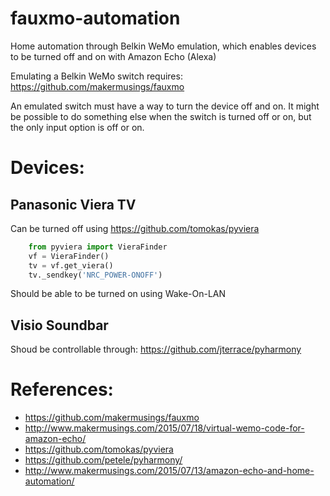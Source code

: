 # fauxmo-automation
Home automation through Belkin WeMo emulation, which enables devices to be turned off and on with Amazon Echo (Alexa)

Emulating a Belkin WeMo switch requires: https://github.com/makermusings/fauxmo

An emulated switch must have a way to turn the device off and on. It might be possible to do something else when the switch is turned off or on, but the only input option is off or on.


# Devices:

## Panasonic Viera TV

Can be turned off using https://github.com/tomokas/pyviera

```python
    from pyviera import VieraFinder
    vf = VieraFinder()
    tv = vf.get_viera()
    tv._sendkey('NRC_POWER-ONOFF')
```

Should be able to be turned on using Wake-On-LAN

## Visio Soundbar

Shoud be controllable through: https://github.com/jterrace/pyharmony

# References:
- https://github.com/makermusings/fauxmo
- http://www.makermusings.com/2015/07/18/virtual-wemo-code-for-amazon-echo/
- https://github.com/tomokas/pyviera
- https://github.com/petele/pyharmony/
- http://www.makermusings.com/2015/07/13/amazon-echo-and-home-automation/
